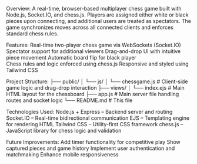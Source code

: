 Overview:
A real-time, browser-based multiplayer chess game built with Node.js, Socket.IO, and chess.js. 
Players are assigned either white or black pieces upon connecting, and additional users are treated as spectators.
The game synchronizes moves across all connected clients and enforces standard chess rules.

Features:
    Real-time two-player chess game via WebSockets (Socket.IO)
    Spectator support for additional viewers
    Drag-and-drop UI with intuitive piece movement
    Automatic board flip for black player    
    Chess rules and logic enforced using chess.js
    Responsive and styled using Tailwind CSS

Project Structure:
├── public/
│   └── js/
│       └── chessgame.js       # Client-side game logic and drag-drop interaction
├── views/
│   └── index.ejs              # Main HTML layout for the chessboard
├── app.js                     # Main server file handling routes and socket logic
└── README.md                  # This file
 
Technologies Used:
  Node.js + Express – Backend server and routing
  Socket.IO – Real-time bidirectional communication
  EJS – Templating engine for rendering HTML
  Tailwind CSS – Utility-first CSS framework
  chess.js – JavaScript library for chess logic and validation

Future Improvements:
  Add timer functionality for competitive play
  Show captured pieces and game history
  Implement user authentication and matchmaking
  Enhance mobile responsiveness
